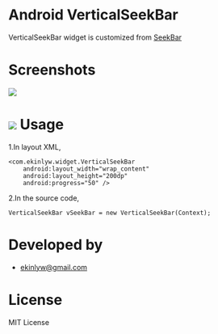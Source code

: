 Android VerticalSeekBar
===============
VerticalSeekBar widget is customized from [SeekBar](http://developer.android.com/reference/android/widget/SeekBar.html)

Screenshots
===============
![](https://user-images.githubusercontent.com/1778805/72220397-aac93880-3593-11ea-94c6-16805cf8ddab.png)

![](https://user-images.githubusercontent.com/1778805/72220402-b0268300-3593-11ea-9fcf-336735f258bc.png)
Usage
===============
1.In layout XML,
	
    <com.ekinlyw.widget.VerticalSeekBar
        android:layout_width="wrap_content"
        android:layout_height="200dp"
        android:progress="50" />

2.In the source code,

	VerticalSeekBar vSeekBar = new VerticalSeekBar(Context);

Developed by
===============
- ekinlyw@gmail.com

License
===============
MIT License
